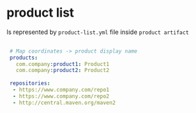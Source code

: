 # product list

Is represented by `product-list.yml` file inside `product artifact`

```yaml
 
 # Map coordinates -> product display name
 products: 
   com.company:product1: Product1 
   com.company:product2: Product2
   
 repositories:
  - https://www.company.com/repo1
  - https://www.company.com/repo2  
  - http://central.maven.org/maven2
  
 ```
